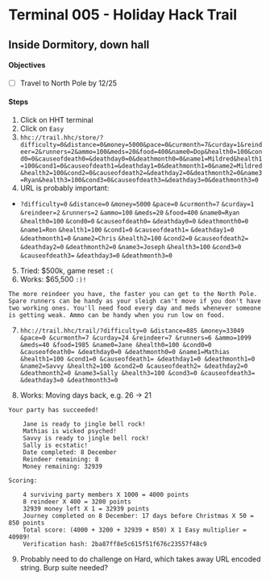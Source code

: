 # Terminal 005 - Holiday Hack Trail

## Inside Dormitory, down hall

#### Objectives
* [ ] Travel to North Pole by 12/25

#### Steps
1. Click on HHT terminal
2. Click on `Easy`
3. `hhc://trail.hhc/store/?difficulty=0&distance=0&money=5000&pace=0&curmonth=7&curday=1&reindeer=2&runners=2&ammo=100&meds=20&food=400&name0=Dop&health0=100&cond0=0&causeofdeath0=&deathday0=0&deathmonth0=0&name1=Mildred&health1=100&cond1=0&causeofdeath1=&deathday1=0&deathmonth1=0&name2=Mildred&health2=100&cond2=0&causeofdeath2=&deathday2=0&deathmonth2=0&name3=Ryan&health3=100&cond3=0&causeofdeath3=&deathday3=0&deathmonth3=0`
4. URL is probably important:
  - `?difficulty=0`
  `&distance=0`
  `&money=5000`
  `&pace=0`
  `&curmonth=7`
  `&curday=1`
  `&reindeer=2`
  `&runners=2`
  `&ammo=100`
  `&meds=20`
  `&food=400`
  `&name0=Ryan`
  `&health0=100`
  `&cond0=0`
  `&causeofdeath0=`
  `&deathday0=0`
  `&deathmonth0=0`
  `&name1=Ron`
  `&health1=100`
  `&cond1=0`
  `&causeofdeath1=`
  `&deathday1=0`
  `&deathmonth1=0`
  `&name2=Chris`
  `&health2=100`
  `&cond2=0`
  `&causeofdeath2=`
  `&deathday2=0`
  `&deathmonth2=0`
  `&name3=Joseph`
  `&health3=100`
  `&cond3=0`
  `&causeofdeath3=`
  `&deathday3=0`
  `&deathmonth3=0`
5. Tried: $500k, game reset `:(`
6. Works: $65,500 `:)!`

```The more reindeer you have, the faster you can get to the North Pole. Spare runners can be handy as your sleigh can't move if you don't have two working ones. You'll need food every day and meds whenever someone is getting weak. Ammo can be handy when you run low on food.```

7. `hhc://trail.hhc/trail/?difficulty=0
&distance=885
&money=33049
&pace=0
&curmonth=7
&curday=24
&reindeer=7
&runners=6
&ammo=1099
&meds=40
&food=1985
&name0=Jane
&health0=100
&cond0=0
&causeofdeath0=
&deathday0=0
&deathmonth0=0
&name1=Mathias
&health1=100
&cond1=0
&causeofdeath1=
&deathday1=0
&deathmonth1=0
&name2=Savvy
&health2=100
&cond2=0
&causeofdeath2=
&deathday2=0
&deathmonth2=0
&name3=Sally
&health3=100
&cond3=0
&causeofdeath3=
&deathday3=0
&deathmonth3=0`

8. Works: Moving days back, e.g. 26 -> 21

```
Your party has succeeded!

    Jane is ready to jingle bell rock!
    Mathias is wicked psyched!
    Savvy is ready to jingle bell rock!
    Sally is ecstatic!
    Date completed: 8 December
    Reindeer remaining: 8
    Money remaining: 32939

Scoring:

    4 surviving party members X 1000 = 4000 points
    8 reindeer X 400 = 3200 points
    32939 money left X 1 = 32939 points
    Journey completed on 8 December: 17 days before Christmas X 50 = 850 points
    Total score: (4000 + 3200 + 32939 + 850) X 1 Easy multiplier = 40989!
    Verification hash: 2ba87ff8e5c615f51f676c23557f48c9
```

9. Probably need to do challenge on Hard, which takes away URL encoded string. Burp suite needed?
